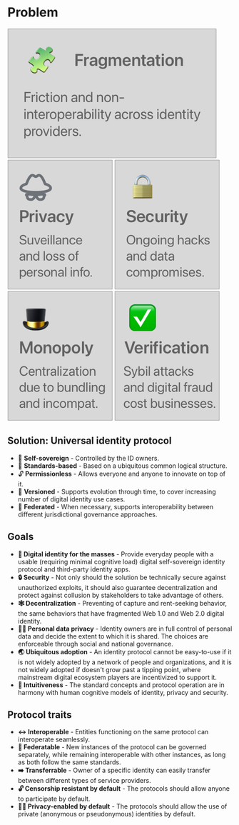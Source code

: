<!-- 
[![Large Tile][large-tile]][large-tile-click][![LargeTile][large-tile]][large-tile-click][![LargeTile][large-tile]][large-tile-click]

[large-tile]: assets/images/large-tile.png
[large-tile-click]: http://example.com

[![Small Tile][small-tile]][small-tile-click][![Small Tile][small-tile]][small-tile-click][![Small Tile][small-tile]][small-tile-click]

[small-tile]: assets/images/small-tile.png
[small-tile-click]: http://example.com

[![Medium WideTile][medium-wide-tile]][medium-wide-tile-click][![Medium WideTile][medium-wide-tile]][medium-wide-tile-click][![Medium WideTile][medium-wide-tile]][medium-wide-tile-click]

[medium-wide-tile]: assets/images/medium-wide-tile.png
[medium-wide-tile-click]: http://example.com


[![Medium Tall Tile][medium-tall-tile]][medium-tall-tile-click][![Medium Tall Tile][medium-tall-tile]][medium-tall-tile-click][![Medium Tall Tile][medium-tall-tile]][medium-tall-tile-click]

[medium-tall-tile]: assets/images/medium-tall-tile.png
[medium-tall-tile-click]: http://example.com -->

# Problem

[![Problem - Fragmentation][problem-fragment-tile]][problem-fragment-tile-click]
[![Problem - Privacy][problem-privacy-tile]][problem-privacy-tile-click]
[![Problem - Security][problem-security-tile]][problem-security-tile-click]
[![Problem - Monopoly][problem-monopoly-tile]][problem-monopoly-tile-click]
[![Problem - Verification][problem-verification-tile]][problem-verification-tile-click]

[problem-fragment-tile]: assets/images/problem-fragment-tile.png
[problem-fragment-tile-click]: http://example.com
[problem-privacy-tile]: assets/images/problem-privacy-tile.png
[problem-privacy-tile-click]: http://example.com
[problem-security-tile]: assets/images/problem-security-tile.png
[problem-security-tile-click]: http://example.com
[problem-monopoly-tile]: assets/images/problem-monopoly-tile.png
[problem-monopoly-tile-click]: http://example.com
[problem-verification-tile]: assets/images/problem-verification-tile.png
[problem-verification-tile-click]: http://example.com

## Solution: **Universal identity protocol**

- 🤳 **Self-sovereign** - Controlled by the ID owners.
- 📜 **Standards-based** - Based on a ubiquitous  common logical structure.
- 🔓 **Permissionless** - Allows everyone and anyone to innovate on top of it.
- 🔢 **Versioned** - Supports evolution through time, to cover increasing number of digital identity use cases.
- 🔗 **Federated** - When necessary, supports interoperability between different jurisdictional governance approaches.

## Goals

- **👥 Digital identity for the masses** - Provide everyday people with a usable (requiring minimal cognitive load) digital self-sovereign identity protocol and third-party identity apps.
- **🔒 Security** - Not only should the solution be technically secure against unauthorized exploits, it should also guarantee decentralization and protect against collusion by stakeholders to take advantage of others.
- **🕸 Decentralization** - Preventing of capture and rent-seeking behavior, the same behaviors that have fragmented Web 1.0 and Web 2.0 digital identity.
- **🦸‍♀️ Personal data privacy** - Identity owners are in full control of personal data and decide the extent to which it is shared. The choices are enforceable through social and national governance.
- **🌏 Ubiquitous adoption** - An identity protocol cannot be easy-to-use if it is not widely adopted by a network of people and organizations, and it is not widely adopted if doesn't grow past a tipping point, where mainstream digital ecosystem players are incentivized to support it.
- **🧠 Intuitiveness** - The standard concepts and protocol operation are in harmony with human cognitive models of identity, privacy and security.

## Protocol traits

- **↔️ Interoperable** - Entities functioning on the same protocol can interoperate seamlessly.
- **🔗 Federatable** - New instances of the protocol can be governed separately, while remaining interoperable with other instances, as long as both follow the same standards.
- **➡️ Transferrable** - Owner of a specific identity can easily transfer between different types of service providers.
- **🔓 Censorship resistant by default** - The protocols should allow anyone to participate by default.
- **🦸‍♂️ Privacy-enabled by default** - The protocols should allow the use of private (anonymous or pseudonymous) identities by default.
